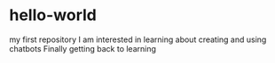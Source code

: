 # hello-world
my first repository
I am interested in learning about creating and using chatbots
Finally getting back to learning
